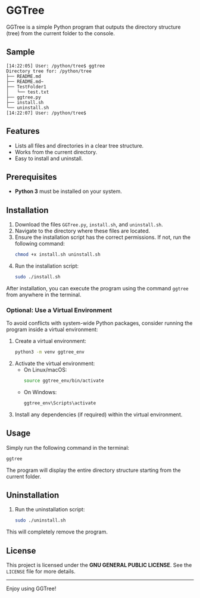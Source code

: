 
# GGTree

GGTree is a simple Python program that outputs the directory structure (tree) from the current folder to the console.

## Sample
```
[14:22:05] User: /python/tree$ ggtree
Directory tree for: /python/tree
├── README.md
├── README.md~
├── TestFolder1
│   └── test.txt
├── ggtree.py
├── install.sh
└── uninstall.sh
[14:22:07] User: /python/tree$
```

## Features
- Lists all files and directories in a clear tree structure.
- Works from the current directory.
- Easy to install and uninstall.

## Prerequisites
- **Python 3** must be installed on your system.

## Installation
1. Download the files `GGTree.py`, `install.sh`, and `uninstall.sh`.
2. Navigate to the directory where these files are located.
3. Ensure the installation script has the correct permissions. If not, run the following command:
   ```bash
   chmod +x install.sh uninstall.sh
   ```
4. Run the installation script:
   ```bash
   sudo ./install.sh
   ```

After installation, you can execute the program using the command `ggtree` from anywhere in the terminal.

### Optional: Use a Virtual Environment
To avoid conflicts with system-wide Python packages, consider running the program inside a virtual environment:
1. Create a virtual environment:
   ```bash
   python3 -m venv ggtree_env
   ```
2. Activate the virtual environment:
   - On Linux/macOS:
     ```bash
     source ggtree_env/bin/activate
     ```
   - On Windows:
     ```bash
     ggtree_env\Scripts\activate
     ```
3. Install any dependencies (if required) within the virtual environment.

## Usage
Simply run the following command in the terminal:
```bash
ggtree
```

The program will display the entire directory structure starting from the current folder.

## Uninstallation
1. Run the uninstallation script:
   ```bash
   sudo ./uninstall.sh
   ```

This will completely remove the program.

## License
This project is licensed under the **GNU GENERAL PUBLIC LICENSE**. See the `LICENSE` file for more details.

---

Enjoy using GGTree!
